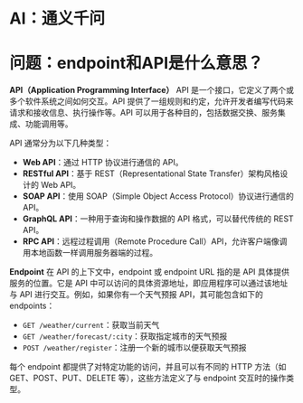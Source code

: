 # AI：通义千问

# 问题：endpoint和API是什么意思？

**API（Application Programming Interface）**
API 是一个接口，它定义了两个或多个软件系统之间如何交互。API 提供了一组规则和约定，允许开发者编写代码来请求和接收信息、执行操作等。API 可以用于各种目的，包括数据交换、服务集成、功能调用等。

API 通常分为以下几种类型：
- **Web API**：通过 HTTP 协议进行通信的 API。
- **RESTful API**：基于 REST（Representational State Transfer）架构风格设计的 Web API。
- **SOAP API**：使用 SOAP（Simple Object Access Protocol）协议进行通信的 API。
- **GraphQL API**：一种用于查询和操作数据的 API 格式，可以替代传统的 REST API。
- **RPC API**：远程过程调用（Remote Procedure Call）API，允许客户端像调用本地函数一样调用服务器端的过程。

**Endpoint**
在 API 的上下文中，endpoint 或 endpoint URL 指的是 API 具体提供服务的位置。它是 API 中可以访问的具体资源地址，即应用程序可以通过该地址与 API 进行交互。例如，如果你有一个天气预报 API，其可能包含如下的 endpoints：

- `GET /weather/current`：获取当前天气
- `GET /weather/forecast/:city`：获取指定城市的天气预报
- `POST /weather/register`：注册一个新的城市以便获取天气预报

每个 endpoint 都提供了对特定功能的访问，并且可以有不同的 HTTP 方法（如 GET、POST、PUT、DELETE 等），这些方法定义了与 endpoint 交互时的操作类型。

